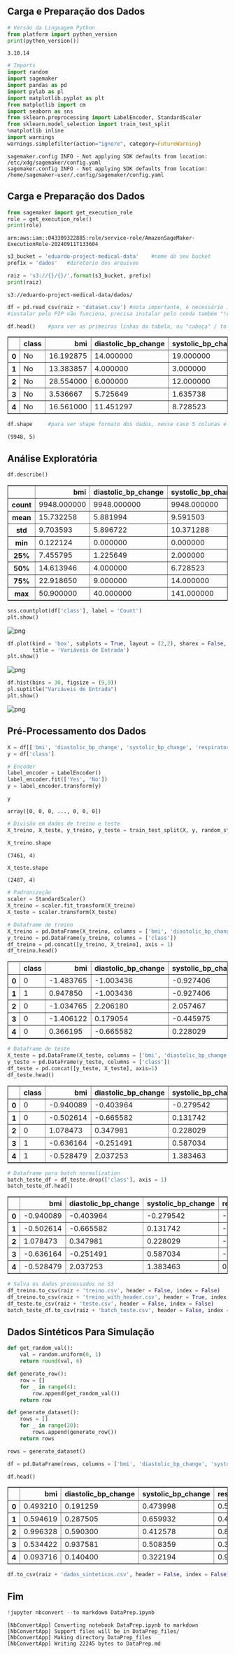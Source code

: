 ## Carga e Preparação dos Dados


```python
# Versão da Linguagem Python
from platform import python_version
print(python_version())
```

    3.10.14



```python
# Imports
import random
import sagemaker
import pandas as pd
import pylab as pl
import matplotlib.pyplot as plt
from matplotlib import cm
import seaborn as sns
from sklearn.preprocessing import LabelEncoder, StandardScaler
from sklearn.model_selection import train_test_split
%matplotlib inline
import warnings
warnings.simplefilter(action="ignore", category=FutureWarning)
```

    sagemaker.config INFO - Not applying SDK defaults from location: /etc/xdg/sagemaker/config.yaml
    sagemaker.config INFO - Not applying SDK defaults from location: /home/sagemaker-user/.config/sagemaker/config.yaml


## Carga e Preparação dos Dados


```python
from sagemaker import get_execution_role
role = get_execution_role()
print(role)
```

    arn:aws:iam::043309322885:role/service-role/AmazonSageMaker-ExecutionRole-20240911T133604



```python
s3_bucket = 'eduardo-project-medical-data'    #nome do seu bucket
prefix = 'dados'   #diretorio dos arquivos
```


```python
raiz = 's3://{}/{}/'.format(s3_bucket, prefix)
print(raiz)
```

    s3://eduardo-project-medical-data/dados/



```python
df = pd.read_csv(raiz + 'dataset.csv') #nota importante, é necessário instalar o s3fs para acessar S3, melhor mudar a máquina de medium para alguma melhor, pois a instalação é lento com 4GB de RAM.
#instalar pelo PIP não funciona, precisa instalar pelo conda também "!conda install..."
```


```python
df.head()    #para ver as primeiras linhas da tabela, ou "cabeça" / to see the fisrts lines in the table or "head" 
```




<div>
<style scoped>
    .dataframe tbody tr th:only-of-type {
        vertical-align: middle;
    }

    .dataframe tbody tr th {
        vertical-align: top;
    }

    .dataframe thead th {
        text-align: right;
    }
</style>
<table border="1" class="dataframe">
  <thead>
    <tr style="text-align: right;">
      <th></th>
      <th>class</th>
      <th>bmi</th>
      <th>diastolic_bp_change</th>
      <th>systolic_bp_change</th>
      <th>respiratory_rate</th>
    </tr>
  </thead>
  <tbody>
    <tr>
      <th>0</th>
      <td>No</td>
      <td>16.192875</td>
      <td>14.000000</td>
      <td>19.000000</td>
      <td>2.146700</td>
    </tr>
    <tr>
      <th>1</th>
      <td>No</td>
      <td>13.383857</td>
      <td>4.000000</td>
      <td>3.000000</td>
      <td>0.000000</td>
    </tr>
    <tr>
      <th>2</th>
      <td>No</td>
      <td>28.554000</td>
      <td>6.000000</td>
      <td>12.000000</td>
      <td>2.065591</td>
    </tr>
    <tr>
      <th>3</th>
      <td>No</td>
      <td>3.536667</td>
      <td>5.725649</td>
      <td>1.635738</td>
      <td>0.571832</td>
    </tr>
    <tr>
      <th>4</th>
      <td>No</td>
      <td>16.561000</td>
      <td>11.451297</td>
      <td>8.728523</td>
      <td>2.099426</td>
    </tr>
  </tbody>
</table>
</div>




```python
df.shape     #para ver shape formato dos dados, nesse caso 5 colunas e 9948 linhas  / to view the data format or "shape" in this case 5 colums and 9948 lines
```




    (9948, 5)



## Análise Exploratória


```python
df.describe()
```




<div>
<style scoped>
    .dataframe tbody tr th:only-of-type {
        vertical-align: middle;
    }

    .dataframe tbody tr th {
        vertical-align: top;
    }

    .dataframe thead th {
        text-align: right;
    }
</style>
<table border="1" class="dataframe">
  <thead>
    <tr style="text-align: right;">
      <th></th>
      <th>bmi</th>
      <th>diastolic_bp_change</th>
      <th>systolic_bp_change</th>
      <th>respiratory_rate</th>
    </tr>
  </thead>
  <tbody>
    <tr>
      <th>count</th>
      <td>9948.000000</td>
      <td>9948.000000</td>
      <td>9948.000000</td>
      <td>9948.000000</td>
    </tr>
    <tr>
      <th>mean</th>
      <td>15.732258</td>
      <td>5.881994</td>
      <td>9.591503</td>
      <td>1.021472</td>
    </tr>
    <tr>
      <th>std</th>
      <td>9.703593</td>
      <td>5.896722</td>
      <td>10.371288</td>
      <td>1.231041</td>
    </tr>
    <tr>
      <th>min</th>
      <td>0.122124</td>
      <td>0.000000</td>
      <td>0.000000</td>
      <td>0.000000</td>
    </tr>
    <tr>
      <th>25%</th>
      <td>7.455795</td>
      <td>1.225649</td>
      <td>2.000000</td>
      <td>0.000000</td>
    </tr>
    <tr>
      <th>50%</th>
      <td>14.613946</td>
      <td>4.000000</td>
      <td>6.728523</td>
      <td>0.836660</td>
    </tr>
    <tr>
      <th>75%</th>
      <td>22.918650</td>
      <td>9.000000</td>
      <td>14.000000</td>
      <td>1.634458</td>
    </tr>
    <tr>
      <th>max</th>
      <td>50.900000</td>
      <td>40.000000</td>
      <td>141.000000</td>
      <td>29.444864</td>
    </tr>
  </tbody>
</table>
</div>




```python
sns.countplot(df['class'], label = 'Count')
plt.show()
```


    
![png](DataPrep_files/DataPrep_12_0.png)
    



```python
df.plot(kind = 'box', subplots = True, layout = (2,2), sharex = False, sharey = False, figsize = (9,9), 
        title = 'Variáveis de Entrada')
plt.show()
```


    
![png](DataPrep_files/DataPrep_13_0.png)
    



```python
df.hist(bins = 30, figsize = (9,9))
pl.suptitle("Variáveis de Entrada")
plt.show()
```


    
![png](DataPrep_files/DataPrep_14_0.png)
    


## Pré-Processamento dos Dados


```python
X = df[['bmi', 'diastolic_bp_change', 'systolic_bp_change', 'respiratory_rate']]
y = df['class']
```


```python
# Encoder
label_encoder = LabelEncoder()
label_encoder.fit(['Yes', 'No'])
y = label_encoder.transform(y)
```


```python
y
```




    array([0, 0, 0, ..., 0, 0, 0])




```python
# Divisão em dados de treino e teste
X_treino, X_teste, y_treino, y_teste = train_test_split(X, y, random_state = 123)
```


```python
X_treino.shape
```




    (7461, 4)




```python
X_teste.shape
```




    (2487, 4)




```python
# Padronização
scaler = StandardScaler()
X_treino = scaler.fit_transform(X_treino)
X_teste = scaler.transform(X_teste)
```


```python
# Dataframe de treino
X_treino = pd.DataFrame(X_treino, columns = ['bmi', 'diastolic_bp_change', 'systolic_bp_change', 'respiratory_rate'])
y_treino = pd.DataFrame(y_treino, columns = ['class'])
df_treino = pd.concat([y_treino, X_treino], axis = 1)
df_treino.head()
```




<div>
<style scoped>
    .dataframe tbody tr th:only-of-type {
        vertical-align: middle;
    }

    .dataframe tbody tr th {
        vertical-align: top;
    }

    .dataframe thead th {
        text-align: right;
    }
</style>
<table border="1" class="dataframe">
  <thead>
    <tr style="text-align: right;">
      <th></th>
      <th>class</th>
      <th>bmi</th>
      <th>diastolic_bp_change</th>
      <th>systolic_bp_change</th>
      <th>respiratory_rate</th>
    </tr>
  </thead>
  <tbody>
    <tr>
      <th>0</th>
      <td>0</td>
      <td>-1.483765</td>
      <td>-1.003436</td>
      <td>-0.927406</td>
      <td>-0.817379</td>
    </tr>
    <tr>
      <th>1</th>
      <td>1</td>
      <td>0.947850</td>
      <td>-1.003436</td>
      <td>-0.927406</td>
      <td>-0.662177</td>
    </tr>
    <tr>
      <th>2</th>
      <td>0</td>
      <td>-1.034765</td>
      <td>2.206180</td>
      <td>2.057467</td>
      <td>-0.817379</td>
    </tr>
    <tr>
      <th>3</th>
      <td>0</td>
      <td>-1.406122</td>
      <td>0.179054</td>
      <td>-0.445975</td>
      <td>-0.817379</td>
    </tr>
    <tr>
      <th>4</th>
      <td>0</td>
      <td>0.366195</td>
      <td>-0.665582</td>
      <td>0.228029</td>
      <td>-0.431359</td>
    </tr>
  </tbody>
</table>
</div>




```python
# Dataframe de teste
X_teste = pd.DataFrame(X_teste, columns = ['bmi', 'diastolic_bp_change', 'systolic_bp_change', 'respiratory_rate'])
y_teste = pd.DataFrame(y_teste, columns = ['class'])
df_teste = pd.concat([y_teste, X_teste], axis=1)
df_teste.head()
```




<div>
<style scoped>
    .dataframe tbody tr th:only-of-type {
        vertical-align: middle;
    }

    .dataframe tbody tr th {
        vertical-align: top;
    }

    .dataframe thead th {
        text-align: right;
    }
</style>
<table border="1" class="dataframe">
  <thead>
    <tr style="text-align: right;">
      <th></th>
      <th>class</th>
      <th>bmi</th>
      <th>diastolic_bp_change</th>
      <th>systolic_bp_change</th>
      <th>respiratory_rate</th>
    </tr>
  </thead>
  <tbody>
    <tr>
      <th>0</th>
      <td>0</td>
      <td>-0.940089</td>
      <td>-0.403964</td>
      <td>-0.279542</td>
      <td>-0.817379</td>
    </tr>
    <tr>
      <th>1</th>
      <td>0</td>
      <td>-0.502614</td>
      <td>-0.665582</td>
      <td>0.131742</td>
      <td>-0.362450</td>
    </tr>
    <tr>
      <th>2</th>
      <td>0</td>
      <td>1.078473</td>
      <td>0.347981</td>
      <td>0.228029</td>
      <td>-0.817379</td>
    </tr>
    <tr>
      <th>3</th>
      <td>1</td>
      <td>-0.636164</td>
      <td>-0.251491</td>
      <td>0.587034</td>
      <td>-0.817379</td>
    </tr>
    <tr>
      <th>4</th>
      <td>1</td>
      <td>-0.528479</td>
      <td>2.037253</td>
      <td>1.383463</td>
      <td>0.185934</td>
    </tr>
  </tbody>
</table>
</div>




```python
# Dataframe para batch normalization
batch_teste_df = df_teste.drop(['class'], axis = 1)
batch_teste_df.head()
```




<div>
<style scoped>
    .dataframe tbody tr th:only-of-type {
        vertical-align: middle;
    }

    .dataframe tbody tr th {
        vertical-align: top;
    }

    .dataframe thead th {
        text-align: right;
    }
</style>
<table border="1" class="dataframe">
  <thead>
    <tr style="text-align: right;">
      <th></th>
      <th>bmi</th>
      <th>diastolic_bp_change</th>
      <th>systolic_bp_change</th>
      <th>respiratory_rate</th>
    </tr>
  </thead>
  <tbody>
    <tr>
      <th>0</th>
      <td>-0.940089</td>
      <td>-0.403964</td>
      <td>-0.279542</td>
      <td>-0.817379</td>
    </tr>
    <tr>
      <th>1</th>
      <td>-0.502614</td>
      <td>-0.665582</td>
      <td>0.131742</td>
      <td>-0.362450</td>
    </tr>
    <tr>
      <th>2</th>
      <td>1.078473</td>
      <td>0.347981</td>
      <td>0.228029</td>
      <td>-0.817379</td>
    </tr>
    <tr>
      <th>3</th>
      <td>-0.636164</td>
      <td>-0.251491</td>
      <td>0.587034</td>
      <td>-0.817379</td>
    </tr>
    <tr>
      <th>4</th>
      <td>-0.528479</td>
      <td>2.037253</td>
      <td>1.383463</td>
      <td>0.185934</td>
    </tr>
  </tbody>
</table>
</div>




```python
# Salva os dados processados no S3
df_treino.to_csv(raiz + 'treino.csv', header = False, index = False)
df_treino.to_csv(raiz + 'treino_with_header.csv', header = True, index = False)
df_teste.to_csv(raiz + 'teste.csv', header = False, index = False)
batch_teste_df.to_csv(raiz + 'batch_teste.csv', header = False, index = False)
```

## Dados Sintéticos Para Simulação


```python
def get_random_val():
    val = random.uniform(0, 1)
    return round(val, 6)
```


```python
def generate_row():
    row = []
    for _ in range(4):
        row.append(get_random_val())
    return row  
```


```python
def generate_dataset():
    rows = []
    for _ in range(20):
        rows.append(generate_row())
    return rows 
```


```python
rows = generate_dataset() 
```


```python
df = pd.DataFrame(rows, columns = ['bmi', 'diastolic_bp_change', 'systolic_bp_change', 'respiratory_rate'])
```


```python
df.head()
```




<div>
<style scoped>
    .dataframe tbody tr th:only-of-type {
        vertical-align: middle;
    }

    .dataframe tbody tr th {
        vertical-align: top;
    }

    .dataframe thead th {
        text-align: right;
    }
</style>
<table border="1" class="dataframe">
  <thead>
    <tr style="text-align: right;">
      <th></th>
      <th>bmi</th>
      <th>diastolic_bp_change</th>
      <th>systolic_bp_change</th>
      <th>respiratory_rate</th>
    </tr>
  </thead>
  <tbody>
    <tr>
      <th>0</th>
      <td>0.493210</td>
      <td>0.191259</td>
      <td>0.473998</td>
      <td>0.540653</td>
    </tr>
    <tr>
      <th>1</th>
      <td>0.594619</td>
      <td>0.287505</td>
      <td>0.659932</td>
      <td>0.488602</td>
    </tr>
    <tr>
      <th>2</th>
      <td>0.996328</td>
      <td>0.590300</td>
      <td>0.412578</td>
      <td>0.858276</td>
    </tr>
    <tr>
      <th>3</th>
      <td>0.534422</td>
      <td>0.937581</td>
      <td>0.508359</td>
      <td>0.308100</td>
    </tr>
    <tr>
      <th>4</th>
      <td>0.093716</td>
      <td>0.140400</td>
      <td>0.322194</td>
      <td>0.918411</td>
    </tr>
  </tbody>
</table>
</div>




```python
df.to_csv(raiz + 'dados_sinteticos.csv', header = False, index = False)
```

## Fim


```python
!jupyter nbconvert --to markdown DataPrep.ipynb
```

    [NbConvertApp] Converting notebook DataPrep.ipynb to markdown
    [NbConvertApp] Support files will be in DataPrep_files/
    [NbConvertApp] Making directory DataPrep_files
    [NbConvertApp] Writing 22245 bytes to DataPrep.md



```python

```
